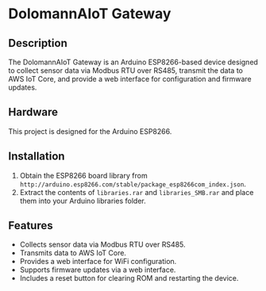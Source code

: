 # DolomannAIoT Gateway

## Description

The DolomannAIoT Gateway is an Arduino ESP8266-based device designed to collect sensor data via Modbus RTU over RS485, transmit the data to AWS IoT Core, and provide a web interface for configuration and firmware updates.

## Hardware

This project is designed for the Arduino ESP8266.

## Installation

1.  Obtain the ESP8266 board library from `http://arduino.esp8266.com/stable/package_esp8266com_index.json`.
2.  Extract the contents of `libraries.rar` and `libraries_SMB.rar` and place them into your Arduino libraries folder.

## Features

*   Collects sensor data via Modbus RTU over RS485.
*   Transmits data to AWS IoT Core.
*   Provides a web interface for WiFi configuration.
*   Supports firmware updates via a web interface.
*   Includes a reset button for clearing ROM and restarting the device.